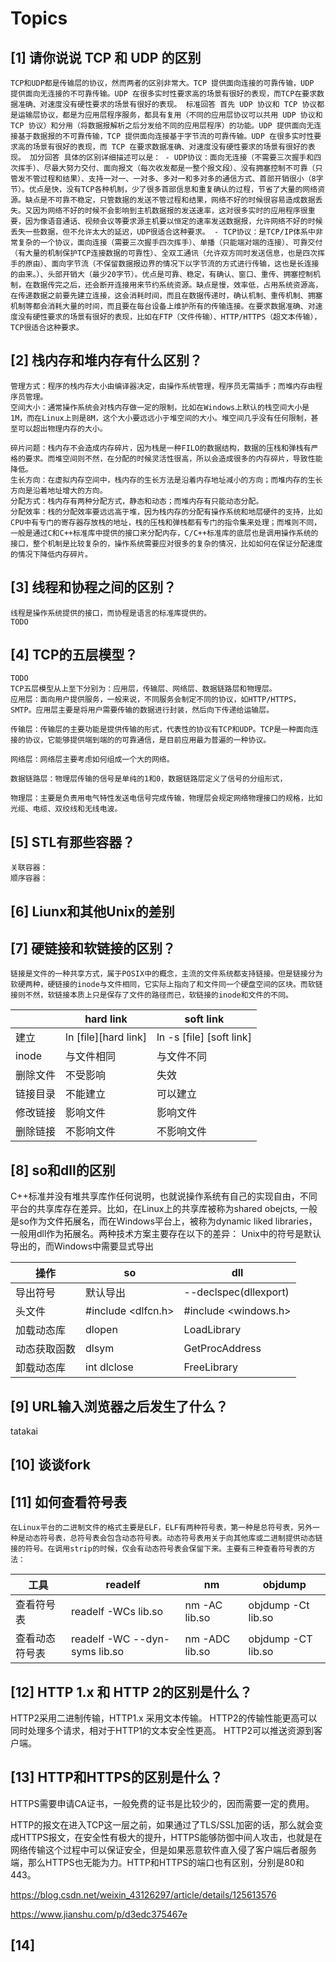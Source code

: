 # Topics

## [1] 请你说说 TCP 和 UDP 的区别

    TCP和UDP都是传输层的协议，然而两者的区别非常大。TCP 提供面向连接的可靠传输，UDP 提供面向无连接的不可靠传输。UDP 在很多实时性要求高的场景有很好的表现，而TCP在要求数据准确、对速度没有硬性要求的场景有很好的表现。 标准回答 首先 UDP 协议和 TCP 协议都是运输层协议，都是为应用层程序服务，都具有复用（不同的应用层协议可以共用 UDP 协议和 TCP 协议）和分用（将数据报解析之后分发给不同的应用层程序）的功能。UDP 提供面向无连接基于数据报的不可靠传输，TCP 提供面向连接基于字节流的可靠传输。UDP 在很多实时性要求高的场景有很好的表现，而 TCP 在要求数据准确、对速度没有硬性要求的场景有很好的表现。 加分回答 具体的区别详细描述可以是： - UDP协议：面向无连接（不需要三次握手和四次挥手）、尽最大努力交付、面向报文（每次收发都是一整个报文段）、没有拥塞控制不可靠（只管发不管过程和结果）、支持一对一、一对多、多对一和多对多的通信方式、首部开销很小（8字节）。优点是快，没有TCP各种机制，少了很多首部信息和重复确认的过程，节省了大量的网络资源。缺点是不可靠不稳定，只管数据的发送不管过程和结果，网络不好的时候很容易造成数据丢失。又因为网络不好的时候不会影响到主机数据报的发送速率，这对很多实时的应用程序很重要，因为像语音通话、视频会议等要求源主机要以恒定的速率发送数据报，允许网络不好的时候丢失一些数据，但不允许太大的延迟，UDP很适合这种要求。 - TCP协议：是TCP/IP体系中非常复杂的一个协议，面向连接（需要三次握手四次挥手）、单播（只能端对端的连接）、可靠交付（有大量的机制保护TCP连接数据的可靠性）、全双工通讯（允许双方同时发送信息，也是四次挥手的原由）、面向字节流（不保留数据报边界的情况下以字节流的方式进行传输，这也是长连接的由来。）、头部开销大（最少20字节）。优点是可靠、稳定，有确认、窗口、重传、拥塞控制机制，在数据传完之后，还会断开连接用来节约系统资源。缺点是慢，效率低，占用系统资源高，在传递数据之前要先建立连接，这会消耗时间，而且在数据传递时，确认机制、重传机制、拥塞机制等都会消耗大量的时间，而且要在每台设备上维护所有的传输连接。在要求数据准确、对速度没有硬性要求的场景有很好的表现，比如在FTP（文件传输）、HTTP/HTTPS（超文本传输），TCP很适合这种要求。

## [2] 栈内存和堆内存有什么区别？

    管理方式：程序的栈内存大小由编译器决定，由操作系统管理，程序员无需插手；而堆内存由程序员管理。
    空间大小：通常操作系统会对栈内存做一定的限制，比如在Windows上默认的栈空间大小是1M，而在Linux上则是8M，这个大小要远远小于堆空间的大小。堆空间几乎没有任何限制，甚至可以超出物理内存的大小。

    碎片问题：栈内存不会造成内存碎片，因为栈是一种FILO的数据结构，数据的压栈和弹栈有严格的要求。而堆空间则不然，在分配的时候灵活性很高，所以会造成很多的内存碎片，导致性能降低。
    生长方向：在虚拟内存空间中，栈内存的生长方法是沿着内存地址减小的方向；而堆内存的生长方向是沿着地址增大的方向。
    分配方式：栈内存有两种分配方式，静态和动态；而堆内存有只能动态分配。
    分配效率：栈的分配效率要远远高于堆，因为栈内存的分配有操作系统和地层硬件的支持，比如CPU中有专门的寄存器存放栈的地址，栈的压栈和弹栈都有专门的指令集来处理；而堆则不同，一般是通过C和C++标准库中提供的接口来分配内存，C/C++标准库的底层也是调用操作系统的接口，整个机制是比较复杂的，操作系统需要应对很多的复杂的情况，比如如何在保证分配速度的情况下降低内存碎片。

## [3] 线程和协程之间的区别？

    线程是操作系统提供的接口，而协程是语言的标准库提供的。
    TODO

## [4] TCP的五层模型？

    TODO
    TCP五层模型从上至下分别为：应用层，传输层、网络层、数据链路层和物理层。
    应用层：面向用户提供服务，一般来说，不同服务会制定不同的协议，如HTTP/HTTPS，SMTP。应用层主要是将用户需要传输的数据进行封装，然后向下传递给运输层。

    传输层：传输层的主要功能是提供传输的形式，代表性的协议有TCP和UDP。TCP是一种面向连接的协议，它能够提供端到端的的可靠通信，是目前应用最为普遍的一种协议。

    网络层：网络层主要考虑如何组成一个大的网络。
    
    数据链路层：物理层传输的信号是单纯的1和0，数据链路层定义了信号的分组形式，

    物理层：主要是负责用电气特性发送电信号完成传输，物理层会规定网络物理接口的规格，比如光缆、电缆、双绞线和无线电波。

## [5] STL有那些容器？

    关联容器：
    顺序容器：

## [6] Liunx和其他Unix的差别

## [7] 硬链接和软链接的区别？

    链接是文件的一种共享方式，属于POSIX中的概念，主流的文件系统都支持链接。但是链接分为软硬两种，硬链接的inode与文件相同，它实际上指向了和文件同一个硬盘空间的区块。而软链接则不然，软链接本质上只是保存了文件的路径而已，软链接的inode和文件的不同。

|  | hard link | soft link|
| - | - | - |
| 建立 | ln \[file\]\[hard link\]   | ln \-s \[file\] \[soft link\]   |
| inode | 与文件相同 | 与文件不同 |
| 删除文件 | 不受影响 | 失效 |
| 链接目录 | 不能建立 | 可以建立 |
| 修改链接 | 影响文件 | 影响文件 |
| 删除链接 | 不影响文件 | 不影响文件 |

## [8] so和dll的区别

 C++标准并没有堆共享库作任何说明，也就说操作系统有自己的实现自由，不同平台的共享库存在差异。比如，在Linux上的共享库被称为shared obejcts, 一般是so作为文件拓展名，而在Windows平台上，被称为dynamic liked libraries，一般用dll作为拓展名。两种技术方案主要存在以下的差异：
 Unix中的符号是默认导出的，而Windows中需要显式导出

| 操作 | so | dll |
| - | - | - |
| 导出符号 | 默认导出|\-\-declspec(dllexport) |
| 头文件 | #include <dlfcn.h> | #include <windows.h> |
| 加载动态库| dlopen | LoadLibrary |
| 动态获取函数 | dlsym | GetProcAddress |
| 卸载动态库 | int dlclose | FreeLibrary |

## [9] URL输入浏览器之后发生了什么？

tatakai

## [10] 谈谈fork

## [11] 如何查看符号表

    在Linux平台的二进制文件的格式主要是ELF，ELF有两种符号表，第一种是总符号表，另外一种是动态符号表，总符号表会包含动态符号表。动态符号表用关于向其他库或二进制提供动态链接的符号。在调用strip的时候，仅会有动态符号表会保留下来。主要有三种查看符号表的方法：

| 工具 | readelf | nm |  objdump |
| - | - | - | - |
| 查看符号表  | readelf -WCs lib.so | nm -AC lib.so | objdump -Ct lib.so |
| 查看动态符号表 | readelf -WC --dyn-syms lib.so  | nm -ADC lib.so | objdump -CT lib.so   |

## [12] HTTP 1.x 和 HTTP 2的区别是什么？

HTTP2采用二进制传输，HTTP1.x 采用文本传输。
HTTP2的传输性能更高可以同时处理多个请求，相对于HTTP1的文本安全性更高。
HTTP2可以推送资源到客户端。

## [13] HTTP和HTTPS的区别是什么？

HTTPS需要申请CA证书，一般免费的证书是比较少的，因而需要一定的费用。

HTTP的报文在进入TCP这一层之前，如果通过了TLS/SSL加密的话，那么就会变成HTTPS报文，在安全性有极大的提升，HTTPS能够防御中间人攻击，也就是在网络传输这个过程中可以保证安全，但是如果恶意软件直入侵了客户端后者服务端，那么HTTPS也无能为力。HTTP和HTTPS的端口也有区别，分别是80和443。

<https://blog.csdn.net/weixin_43126297/article/details/125613576>

<https://www.jianshu.com/p/d3edc375467e>

## [14]
